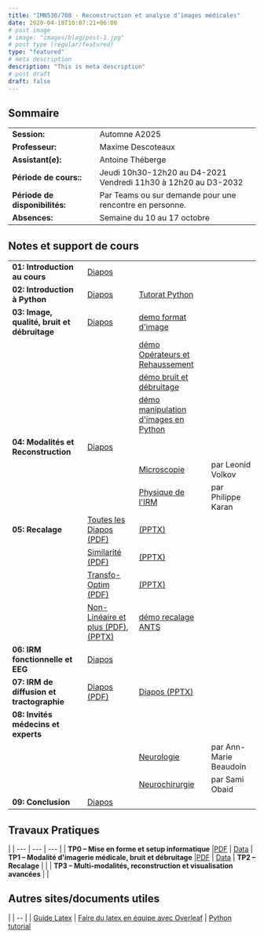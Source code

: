```yaml
---
title: "IMN530/708 - Reconstruction et analyse d’images médicales"
date: 2020-04-18T10:07:21+06:00
# post image
# image: "images/blog/post-1.jpg"
# post type (regular/featured)
type: "featured"
# meta description
description: "This is meta description"
# post draft
draft: false
---
```


## Sommaire

| | |
|--|--|
|**Session:** | Automne A2025
| **Professeur:** | Maxime Descoteaux
| **Assistant(e):** | 	Antoine Théberge
| **Période de cours::** | Jeudi 10h30-12h20 au D4-2021 <br>Vendredi 11h30 à 12h20 au D3-2032
| **Période de disponibilités:** | Par Teams ou sur demande pour une rencontre en personne.
| **Absences:** | Semaine du 10 au 17 octobre

## Notes et support de cours

<style>
table {
    border-collapse: collapse;
}
table, th, td {
   border: none!important;
}
blockquote {
    border-left: solid blue;
    padding-left: 10px;
}
</style>
| | | | |
|-------------|-------------|-------|--------|
| **01: Introduction au cours**               | [Diapos](imn_courses/imn530/cours/Intro.pdf) | |
| **02: Introduction à Python**               | [Diapos](imn_courses/imn530/cours/Intro_python.pptx)  | [Tutorat Python](imn_courses/imn530/demos/python_tutorial.zip) 
| **03: Image, qualité, bruit et débruitage** | [Diapos](imn_courses/imn530/cours/imagequalitedebruitage.pdf)  | [demo format d'image](imn_courses/imn530/demos/demoImageFormat.zip)         |
| 	       		      	 	      | | [démo Opérateurs et Rehaussement](imn_courses/imn530/demos/demoRehaussementContour.zip)            |
| 	       		      	 	      |  | [démo bruit et débruitage](imn_courses/imn530/demos/demoNoiseDenoise.zip)            |
| 	       		      	 	      |  | [démo manipulation d'images en Python](imn_courses/imn530/demos/demoPythonImageManipulation.zip)            |
| **04: Modalités et Reconstruction**         | [Diapos](imn_courses/imn530/cours/ModaliteImagerie.pdf) |            |
    		     			      | | [Microscopie](imn_courses/imn530/guests/Microscopie_LVolkov.pptx) | par Leonid Volkov
					      | | [Physique de l'IRM](imn_courses/imn530/guests/Physique_IRM_cours.pptx.pptx) |  par Philippe Karan
| **05: Recalage**                            | [Toutes les Diapos (PDF)](imn_courses/imn530/cours/Recalage.pdf)| [(PPTX)](imn_courses/imn530/cours/Recalage.pptx)          
| 					      | [Similarité (PDF)](imn_courses/imn530/cours/Recalage-Simil.pdf) | [(PPTX)](imn_courses/imn530/cours/Recalage-Simil.pptx) 	  
| 					      | [Transfo-Optim (PDF)](imn_courses/imn530/cours/Recalage-Transfo-Optim.pdf)| [(PPTX)](imn_courses/imn530/cours/Recalage-Transfo-Optim.pptx) |
| 					      | [Non-Linéaire et plus (PDF)](imn_courses/imn530/cours/Recalage-NonLineaire-et-plus.pdf), [(PPTX)](imn_courses/imn530/cours/Recalage-NonLineaire-et-plus.pptx) | [démo recalage ANTS](imn_courses/imn530/demos/demoRecalageANTS.zip)
| **06: IRM fonctionnelle et EEG**            | [Diapos](imn_courses/imn530/guests/IRMf-EEG_whittingstall.pdf) |            |
| **07: IRM de diffusion et tractographie**   | [Diapos (PDF)](imn_courses/imn530/cours/IRMd.pdf) | [Diapos (PPTX)](imn_courses/imn530/cours/IRMd.pptx) |
| **08: Invités médecins et experts**         |  |            |
    			    		      | | [Neurologie](imn_courses/imn530/guests/Neurologie_Ann-Marie.Beaudoin.pdf) | par Ann-Marie Beaudoin
	    				      | | [Neurochirurgie](imn_courses/imn530/guests/Neurochirurgie_Sami.Obaid.pdf) | par Sami Obaid
| **09: Conclusion**                          | [Diapos](imn_courses/imn530/cours/conclusion.pdf) |            |   

## Travaux Pratiques
|
| --- | --- | --- |
| **TP0 – Mise en forme et setup informatique** |[PDF](imn_courses/imn530/TP0.pdf) | [Data](imn_courses/imn530/Data_TP0.zip) 
| **TP1 – Modalité d'imagerie médicale, bruit et débruitage** |[PDF](imn_courses/imn530/TP1.pdf) | [Data](imn_courses/imn530/Data_TP1.zip) 
| **TP2 – Recalage** | | 
| **TP3 – Multi-modalités, reconstruction et visualisation avancées** | | 


## Autres sites/documents utiles

|
| -- |
| [Guide Latex](courses/imn359/misc/latex-guide.pdf)
| [Faire du latex en équipe avec Overleaf](https://www.overleaf.com/)
| [Python tutorial](https://docs.python.org/3/tutorial/)
